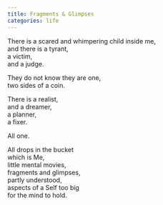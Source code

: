 ```yaml
---
title: Fragments & Glimpses
categories: life
---
```

There is a scared and whimpering child inside me,   
and there is a tyrant,    
a victim,  
and a judge.

They do not know they are one,  
two sides of a coin.

There is a realist,  
and a dreamer,   
a planner,   
a fixer.

All one.

All drops in the bucket   
which is Me,  
little mental movies,  
fragments and glimpses,  
partly understood,  
aspects of a Self too big   
for the mind to hold.
